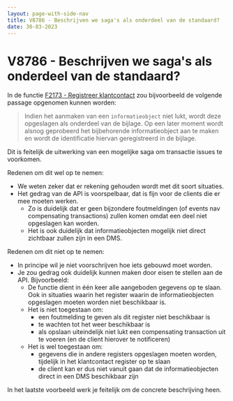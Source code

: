 ```yaml
---
layout: page-with-side-nav
title: V8786 - Beschrijven we saga's als onderdeel van de standaard?
date: 30-03-2023
---
```


# V8786 - Beschrijven we saga's als onderdeel van de standaard?

In de functie [F2173 - Registreer klantcontact](./2173.md) zou bijvoorbeeld de volgende passage opgenomen kunnen worden:

> Indien het aanmaken van een `informatieobject` niet lukt, wordt deze opgeslagen als onderdeel van de bijlage. Op een later moment wordt alsnog geprobeerd het bijbehorende informatieobject aan te maken en wordt de identificatie hiervan geregistreerd in de bijlage.

Dit is feitelijk de uitwerking van een mogelijke saga om transactie issues te voorkomen. 

Redenen om dit wel op te nemen:
- We weten zeker dat er rekening gehouden wordt met dit soort situaties.
- Het gedrag van de API is voorspelbaar, dat is fijn voor de clients die er mee moeten werken.
  - Zo is duidelijk dat er geen bijzondere foutmeldingen (of events nav compensating transactions) zullen komen omdat een deel niet opgeslagen kan worden.
  - Het is ook duidelijk dat informatieobjecten mogelijk niet direct zichtbaar zullen zijn in een DMS.

Redenen om dit niet op te nemen:
- In principe wil je niet voorschrijven hoe iets gebouwd moet worden.
- Je zou gedrag ook duidelijk kunnen maken door eisen te stellen aan de API. Bijvoorbeeld:
  - De functie dient in één keer alle aangeboden gegevens op te slaan. Ook in situaties waarin het register waarin de informatieobjecten opgeslagen moeten worden niet beschikbaar is.
  - Het is niet toegestaan om:
    - een foutmelding te geven als dit register niet beschikbaar is 
    - te wachten tot het weer beschikbaar is
    - als opslaan uiteindelijk niet lukt een compensating transaction uit te voeren (en de client hierover te notificeren)
  - Het is wel toegestaan om:
    - gegevens die in andere registers opgeslagen moeten worden, tijdelijk in het klantcontact register op te slaan
    - de client kan er dus niet vanuit gaan dat de informatieobjecten direct in een DMS beschikbaar zijn

In het laatste voorbeeld werk je feitelijk om de concrete beschrijving heen.
